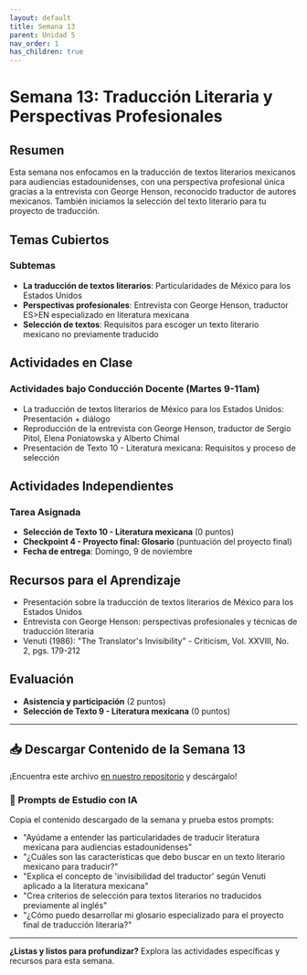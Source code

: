 ```yaml
---
layout: default
title: Semana 13
parent: Unidad 5
nav_order: 1
has_children: true
---
```


# Semana 13: Traducción Literaria y Perspectivas Profesionales

## Resumen

Esta semana nos enfocamos en la traducción de textos literarios mexicanos para audiencias estadounidenses, con una perspectiva profesional única gracias a la entrevista con George Henson, reconocido traductor de autores mexicanos. También iniciamos la selección del texto literario para tu proyecto de traducción.

## Temas Cubiertos

### Subtemas
- **La traducción de textos literarios**: Particularidades de México para los Estados Unidos
- **Perspectivas profesionales**: Entrevista con George Henson, traductor ES>EN especializado en literatura mexicana
- **Selección de textos**: Requisitos para escoger un texto literario mexicano no previamente traducido

## Actividades en Clase

### Actividades bajo Conducción Docente (Martes 9-11am)
- La traducción de textos literarios de México para los Estados Unidos: Presentación + diálogo
- Reproducción de la entrevista con George Henson, traductor de Sergio Pitol, Elena Poniatowska y Alberto Chimal
- Presentación de Texto 10 - Literatura mexicana: Requisitos y proceso de selección

## Actividades Independientes

### Tarea Asignada
- **Selección de Texto 10 - Literatura mexicana** (0 puntos)
- **Checkpoint 4 - Proyecto final: Glosario** (puntuación del proyecto final)
- **Fecha de entrega**: Domingo, 9 de noviembre

## Recursos para el Aprendizaje

- Presentación sobre la traducción de textos literarios de México para los Estados Unidos
- Entrevista con George Henson: perspectivas profesionales y técnicas de traducción literaria
- Venuti (1986): "The Translator's Invisibility" - Criticism, Vol. XXVIII, No. 2, pgs. 179-212

## Evaluación

- **Asistencia y participación** (2 puntos)
- **Selección de Texto 9 - Literatura mexicana** (0 puntos)

---

## 📥 Descargar Contenido de la Semana 13
¡Encuentra este archivo [en nuestro repositorio](https://github.com/alainamb/uic_tr18-trad-inversa-es-en/blob/main/unidad5/semana13/semana13-resumen.md) y descárgalo!

### 🤖 Prompts de Estudio con IA
Copia el contenido descargado de la semana y prueba estos prompts:
- "Ayúdame a entender las particularidades de traducir literatura mexicana para audiencias estadounidenses"
- "¿Cuáles son las características que debo buscar en un texto literario mexicano para traducir?"
- "Explica el concepto de 'invisibilidad del traductor' según Venuti aplicado a la literatura mexicana"
- "Crea criterios de selección para textos literarios no traducidos previamente al inglés"
- "¿Cómo puedo desarrollar mi glosario especializado para el proyecto final de traducción literaria?"

---

**¿Listas y listos para profundizar?** Explora las actividades específicas y recursos para esta semana.
